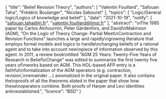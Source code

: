 {
    "title": "Belief Revision Theory",
    "authors": [
        "Valentin Fouillard",
        "Safouan Taha",
        "Frédéric Boulanger",
        "Nicolas Sabouret"
    ],
    "topics": [
        "Logic/General logic/Logics of knowledge and belief"
    ],
    "date": "2021-10-19",
    "notify": [
        "safouan.taha@lri.fr",
        "valentin.fouillard@limsi.fr"
    ],
    "abstract": "\nThe 1985 paper by Carlos Alchourrón, Peter Gärdenfors, and David\nMakinson (AGM), “On the Logic of Theory Change: Partial Meet\nContraction and Revision Functions” launches a large and rapidly\ngrowing literature that employs formal models and logics to handle\nchanging beliefs of a rational agent and to take into account new\npiece of information observed by this agent. In 2011, a review book\ntitled \"AGM 25 Years: Twenty-Five Years of Research in Belief\nChange\" was edited to summarize the first twenty five years of\nworks based on AGM.  This  HOL-based  AFP entry is a faithful\nformalization of the AGM operators (e.g. contraction, revision,\nremainder ...) axiomatized in the original paper. It also contains the\nproofs of all the theorems stated in the paper that show how these\noperators combine. Both proofs of Harper and Levi identities are\nestablished.",
    "licence": "BSD"
}